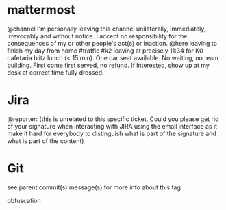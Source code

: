 # mattermost
@channel  I'm personally leaving this channel unilaterally, immediately, irrevocably and without notice. I accept no responsibility for the consequences of my or other people's act(s) or inaction.
@here leaving to finish my day from home #traffic #k2
leaving at precisely 11:34 for K0 cafetaria blitz lunch (< 15 min). One car seat available. No waiting, no team building. First come first served, no refund. If interested, show up at my desk at correct time fully dressed.

# Jira
@reporter: (this is unrelated to this specific ticket. Could you please get rid of your signature when interacting with JIRA using the email interface as it make it hard for everybody to distinguish what is part of the signature and what is part of the content)

# Git
see parent commit(s) message(s) for more info about this tag

obfuscation
